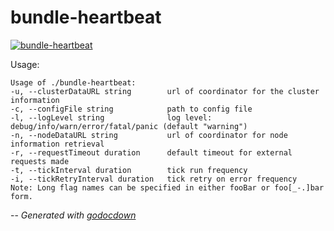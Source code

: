 # bundle-heartbeat

[![bundle-heartbeat](https://godoc.org/github.com/cerana/cerana/cmd/bundle-heartbeat?status.svg)](https://godoc.org/github.com/cerana/cerana/cmd/bundle-heartbeat)

Usage:

    Usage of ./bundle-heartbeat:
    -u, --clusterDataURL string        url of coordinator for the cluster information
    -c, --configFile string            path to config file
    -l, --logLevel string              log level: debug/info/warn/error/fatal/panic (default "warning")
    -n, --nodeDataURL string           url of coordinator for node information retrieval
    -r, --requestTimeout duration      default timeout for external requests made
    -t, --tickInterval duration        tick run frequency
    -i, --tickRetryInterval duration   tick retry on error frequency
    Note: Long flag names can be specified in either fooBar or foo[_-.]bar form.


--
*Generated with [godocdown](https://github.com/robertkrimen/godocdown)*
